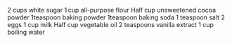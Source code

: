 2 cups white sugar
1 cup all-purpose flour
Half cup unsweetened cocoa powder
1teaspoon baking powder
1teaspoon baking soda
1 teaspoon salt
2 eggs
1 cup milk
Half cup vegetable oil
2 teaspoons vanilla extract
1 cup boiling water